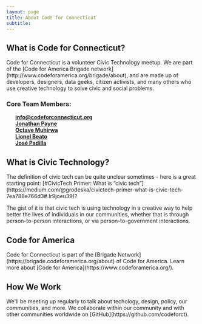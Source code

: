 ```yaml
---
layout: page
title: About Code for Connecticut
subtitle: 
---
```


<h2>What is Code for Connecticut?</h2>
Code for Connecticut is a volunteer Civic Technology meetup. We are part of the [Code for America Brigade network](http://www.codeforamerica.org/brigade/about), and are made up of developers, designers, data geeks, citizen activists, and many others who use creative technology to solve civic and social problems.

<h3>Core Team Members:</h3>
<ul style="font-weight: bold; list-style-type: none;">
<li><a href="mailto:info@codeforconnecticut.org">info@codeforconnecticut.org</a></li>
<li><a href="mailto:jonathan@codeforconnecticut.org">Jonathan Payne</a></li>
<li><a href="mailto:octave@codeforconnecticut.org">Octave Muhirwa</a></li>
<li><a href="mailto:lionel@codeforconnecticut.org">Lionel Beato</a></li>
<li><a href="mailto:jose@codeforconnecticut.org">José Padilla</a></li>
</ul>


<h2>What is Civic Technology?</h2>
The definition of civic tech can be quite unclear sometimes - here is a great starting point: [#CivicTech Primer: What is “civic tech”](https://medium.com/@grodeska/civictech-primer-what-is-civic-tech-7ea788e766d3#.lr9joeu39)?

The gist of it is that civic tech is using technology in a creative way to help better the lives of individuals in our communities, whether that is through person-to-person interactions, or via person-to-government interactions.

<h2>Code for America</h2>
Code for Connecticut is part of the [Brigade Network](https://brigade.codeforamerica.org/about) of Code for America. Learn more about [Code for America](https://www.codeforamerica.org/).

<h2>How We Work</h2>
We'll be meeting up regularly to talk about techology, design, policy, our communities, and more. We collaborate within our community and with other communities worldwide on [GitHub](https://github.com/codeforct).
